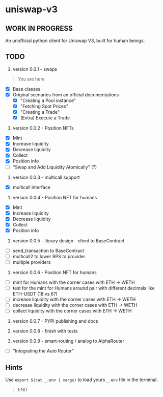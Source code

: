 # uniswap-v3

## WORK IN PROGRESS

An unofficial python client for Uniswap V3, built for human beings.

## TODO

1. version 0.0.1 - swaps

> You are here

- [x] Base classes
- [x] Original scenarios from an official documentations
  - [x] "Creating a Pool instance"
  - [x] "Fetching Spot Prices"
  - [x] "Creating a Trade"
  - [x] (Extra) Execute a Trade

1. version 0.0.2 - Position NFTs

- [x] Mint
- [x] Increase liquidity
- [x] Decrease liquidity
- [x] Collect
- [x] Position info
- [ ] "Swap and Add Liquidity Atomically" (?)

1. version 0.0.3 - multicall support

- [x] multicall interface

1. version 0.0.4 - Position NFT for humans

- [x] Mint
- [x] Increase liquidity
- [x] Decrease liquidity
- [x] Collect
- [x] Position info

1. version 0.0.5 - library design - client to BaseContract

- [ ] send_transaction to BaseContract
- [ ] multicall2 to lower RPS to provider
- [ ] multiple providers

1. version 0.0.6 - Position NFT for humans

- [ ] mint for Humans with the corner cases with ETH -> WETH
- [ ] test for the mint for Humans around pair with different decimals like ETH-USDT (18 vs 6?)
- [ ] increase liquidity with the corner cases with ETH -> WETH
- [ ] decrease liquidity with the corner cases with ETH -> WETH
- [ ] collect liquidity with the corner cases with ETH -> WETH

1. version 0.0.7 - PYPI publishing and docs

1. version 0.0.8 - finish with tests
1. version 0.0.9 - smart-routing / analog to AlphaRouter

- [ ] "Integrating the Auto Router"

## Hints

Use `export $(cat _.env | xargs)` to load yours `_.env` file in the terminal.
> END